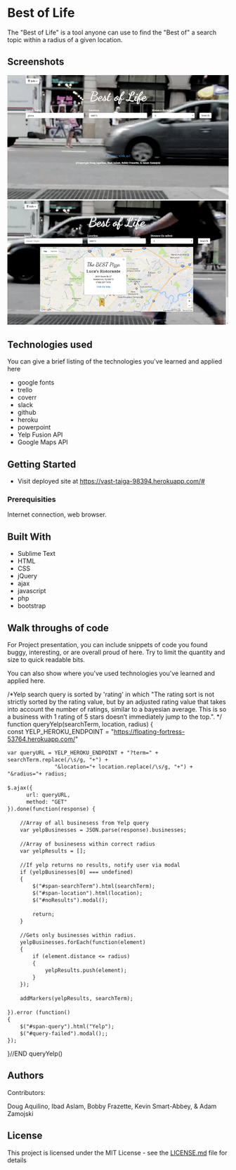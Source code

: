 # Best of Life

The "Best of Life" is a tool anyone can use to find the "Best of" a search topic within a radius of a given location.

## Screenshots
![screenshot1](screenshot1.png)
![screenshot2](screenshot2.png)

## Technologies used
You can give a brief listing of the technologies you've learned and applied here

- google fonts 
- trello 
- coverr 
- slack 
- github 
- heroku 
- powerpoint 
- Yelp Fusion API 
- Google Maps API

## Getting Started

- Visit deployed site at https://vast-taiga-98394.herokuapp.com/#

### Prerequisities

Internet connection, web browser.



## Built With

* Sublime Text
* HTML 
* CSS 
* jQuery 
* ajax 
* javascript 
* php 
* bootstrap 

## Walk throughs of code
For Project presentation, you can include snippets of code you found buggy, interesting, or are overall proud of here.  Try to limit the quantity and size to quick readable bits.

You can also show where you've used technologies you've learned and applied here.

/*Yelp search query is sorted by 'rating' in which "The rating sort is not strictly sorted by 
the rating value, but by an adjusted rating value that takes into account the number of 
ratings, similar to a bayesian average. This is so a business with 1 rating of 5 stars 
doesn’t immediately jump to the top.". 
*/
function queryYelp(searchTerm, location, radius)
{					
	const YELP_HEROKU_ENDPOINT = "https://floating-fortress-53764.herokuapp.com/"

	var queryURL = YELP_HEROKU_ENDPOINT + "?term=" + searchTerm.replace(/\s/g, "+") +
				   "&location="+ location.replace(/\s/g, "+") + "&radius="+ radius;

	$.ajax({
	      url: queryURL,
	      method: "GET"
    }).done(function(response) {

    	//Array of all businesess from Yelp query
    	var yelpBusinesses = JSON.parse(response).businesses;

    	//Array of businesess within correct radius
    	var yelpResults = [];	

    	//If yelp returns no results, notify user via modal
    	if (yelpBusinesses[0] === undefined)
    	{	    		
    		$("#span-searchTerm").html(searchTerm);  
    		$("#span-location").html(location);
    		$("#noResults").modal();
  
    		return;
    	}
	
		//Gets only businesses within radius.
    	yelpBusinesses.forEach(function(element)
    	{
    		if (element.distance <= radius)
    		{
    			yelpResults.push(element);
    		}	
    	});

    	addMarkers(yelpResults, searchTerm);

    }).error (function()
    {
		$("#span-query").html("Yelp");
        $("#query-failed").modal();;
	});

}//END queryYelp()

## Authors
Contributors:

Doug Aquilino, Ibad Aslam, Bobby Frazette, Kevin Smart-Abbey, & Adam Zamojski

## License

This project is licensed under the MIT License - see the [LICENSE.md](LICENSE.md) file for details


